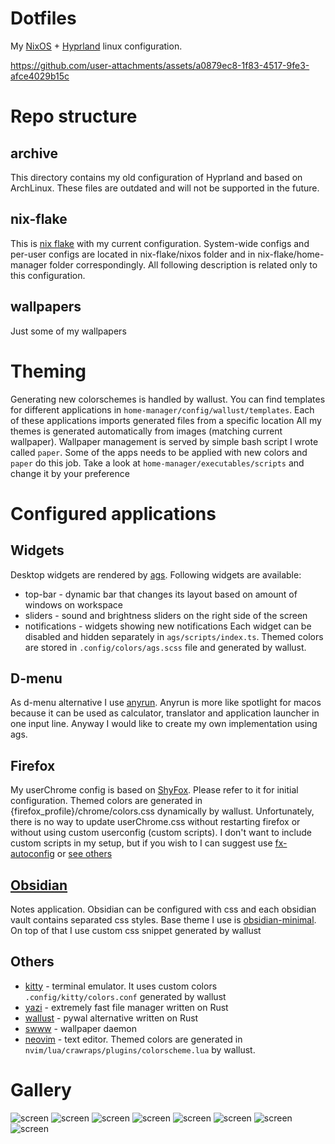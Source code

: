# Dotfiles
My [NixOS](https://nixos.org) + [Hyprland](https://github.com/hyprwm/Hyprland) linux configuration.

https://github.com/user-attachments/assets/a0879ec8-1f83-4517-9fe3-afce4029b15c

# Repo structure
## archive
This directory contains my old configuration of Hyprland and based on ArchLinux. These files are outdated and will not be supported in the future.

## nix-flake
This is [nix flake](https://nixos.wiki/wiki/Flakes) with my current configuration. System-wide configs and per-user configs are located in nix-flake/nixos folder and in nix-flake/home-manager folder correspondingly. All following description is related only to this configuration.

## wallpapers
Just some of my wallpapers

# Theming
Generating new colorschemes is handled by wallust. You can find templates for different applications in `home-manager/config/wallust/templates`. Each of these applications imports generated files from a specific location
All my themes is generated automatically from images (matching current wallpaper). Wallpaper management is served by simple bash script I wrote called `paper`.  Some of the apps needs to be applied with new colors and `paper` do this job. Take a look at `home-manager/executables/scripts` and change it by your preference

# Configured applications
## Widgets
Desktop widgets are rendered by [ags](https://github.com/Aylur/ags). Following widgets are available:
- top-bar - dynamic bar that changes its layout based on amount of windows on workspace
- sliders - sound and brightness sliders on the right side of the screen
- notifications - widgets showing new notifications
Each widget can be disabled and hidden separately in `ags/scripts/index.ts`. Themed colors are stored in `.config/colors/ags.scss` file and generated by wallust.
## D-menu
As d-menu alternative I use [anyrun](https://github.com/anyrun-org/anyrun). Anyrun is more like spotlight for macos because it can be used as calculator, translator and application launcher in one input line.
Anyway I would like to create my own implementation using ags.
## Firefox
My userChrome config is based on [ShyFox](https://github.com/Naezr/ShyFox). Please refer to it for initial configuration. Themed colors are generated in {firefox_profile}/chrome/colors.css dynamically by wallust. Unfortunately, there is no way to update userChrome.css without restarting firefox or without using custom userconfig (custom scripts). I don't want to include custom scripts in my setup, but if you wish to I can suggest use [fx-autoconfig](https://github.com/MrOtherGuy/fx-autoconfig) or [see others](https://www.userchrome.org/what-is-userchrome-js.html)

## [Obsidian](https://obsidian.md/)
Notes application. Obsidian can be configured with css and each obsidian vault contains separated css styles. Base theme I use is [obsidian-minimal](https://github.com/kepano/obsidian-minimal). On top of that I use custom css snippet generated by wallust

## Others
- [kitty](https://github.com/kovidgoyal/kitty) - terminal emulator. It uses custom colors `.config/kitty/colors.conf` generated by wallust
- [yazi](https://github.com/sxyazi/yazi) - extremely fast file manager written on Rust
- [wallust](https://codeberg.org/explosion-mental/wallust) - pywal alternative written on Rust
- [swww](https://github.com/LGFae/swww) - wallpaper daemon
- [neovim](https://github.com/neovim/neovim) - text editor. Themed colors are generated in `nvim/lua/crawraps/plugins/colorscheme.lua` by wallust.

# Gallery
![screen](https://github.com/user-attachments/assets/d13071ec-180f-46c0-845a-634a3649bc15)
![screen](https://github.com/user-attachments/assets/6fd6566f-820c-49bd-b372-a98861b47ea9)
![screen](https://github.com/user-attachments/assets/2517e467-633b-459f-ac32-c286798935e2)
![screen](https://github.com/user-attachments/assets/244c86bb-0f6f-4411-9626-f2e332d91e67)
![screen](https://github.com/user-attachments/assets/5501cec7-db5b-4f95-90b9-77db75a5bab2)
![screen](https://github.com/user-attachments/assets/2e46be49-7617-499a-a030-48598eadf7f3)
![screen](https://github.com/user-attachments/assets/c9ad746f-8038-4f8d-95a8-f8f912b28801)
![screen](https://github.com/user-attachments/assets/c4269f78-5687-4368-8f1b-32a3cf9728b7)
